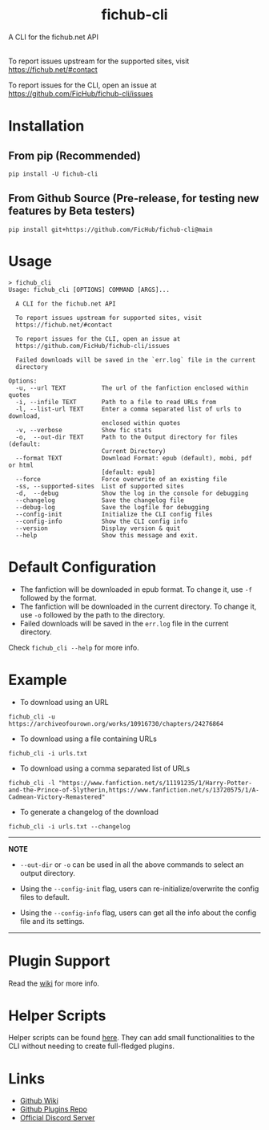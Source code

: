 <h1 align="center">fichub-cli</h1>

A CLI for the fichub.net API<br><br>

To report issues upstream for the supported sites, visit https://fichub.net/#contact<br>

To report issues for the CLI, open an issue at https://github.com/FicHub/fichub-cli/issues

# Installation

## From pip (Recommended)

```
pip install -U fichub-cli
```

## From Github Source (Pre-release, for testing new features by Beta testers)

```
pip install git+https://github.com/FicHub/fichub-cli@main
```

# Usage

```
> fichub_cli
Usage: fichub_cli [OPTIONS] COMMAND [ARGS]...

  A CLI for the fichub.net API

  To report issues upstream for supported sites, visit
  https://fichub.net/#contact

  To report issues for the CLI, open an issue at
  https://github.com/FicHub/fichub-cli/issues

  Failed downloads will be saved in the `err.log` file in the current
  directory

Options:
  -u, --url TEXT          The url of the fanfiction enclosed within quotes
  -i, --infile TEXT       Path to a file to read URLs from
  -l, --list-url TEXT     Enter a comma separated list of urls to download,
                          enclosed within quotes
  -v, --verbose           Show fic stats
  -o,  --out-dir TEXT     Path to the Output directory for files (default:
                          Current Directory)
  --format TEXT           Download Format: epub (default), mobi, pdf or html
                          [default: epub]
  --force                 Force overwrite of an existing file
  -ss, --supported-sites  List of supported sites
  -d,  --debug            Show the log in the console for debugging
  --changelog             Save the changelog file
  --debug-log             Save the logfile for debugging
  --config-init           Initialize the CLI config files
  --config-info           Show the CLI config info
  --version               Display version & quit
  --help                  Show this message and exit.
```

# Default Configuration

- The fanfiction will be downloaded in epub format. To change it, use `-f` followed by the format.
- The fanfiction will be downloaded in the current directory. To change it, use `-o` followed by the path to the directory.
- Failed downloads will be saved in the `err.log` file in the current directory.

Check `fichub_cli --help` for more info.

# Example

- To download using an URL

```
fichub_cli -u https://archiveofourown.org/works/10916730/chapters/24276864
```

- To download using a file containing URLs

```
fichub_cli -i urls.txt
```

- To download using a comma separated list of URLs

```
fichub_cli -l "https://www.fanfiction.net/s/11191235/1/Harry-Potter-and-the-Prince-of-Slytherin,https://www.fanfiction.net/s/13720575/1/A-Cadmean-Victory-Remastered"
```

- To generate a changelog of the download

```
fichub_cli -i urls.txt --changelog
```

---

**NOTE**

- `--out-dir` or `-o` can be used in all the above commands to select an output directory.

- Using the `--config-init` flag, users can re-initialize/overwrite the config files to default.

- Using the `--config-info` flag, users can get all the info about the config file and its settings.

---

# Plugin Support

Read the [wiki](https://github.com/FicHub/fichub-cli/wiki/Plugins) for more info.

# Helper Scripts

Helper scripts can be found [here](https://github.com/fichub-cli-contrib/helper-scripts/). They can add small functionalities to the CLI without needing to create full-fledged plugins.

# Links

- [Github Wiki](https://github.com/FicHub/fichub-cli/wiki/)
- [Github Plugins Repo](https://github.com/fichub-cli-contrib/)
- [Official Discord Server](https://discord.gg/sByBAhX)
